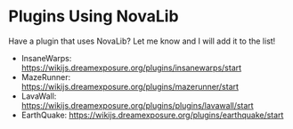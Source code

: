 # Plugins Using NovaLib
Have a plugin that uses NovaLib? Let me know and I will add it to the list!

  * InsaneWarps: https://wikijs.dreamexposure.org/plugins/insanewarps/start
  * MazeRunner: https://wikijs.dreamexposure.org/plugins/mazerunner/start
  * LavaWall: https://wikijs.dreamexposure.org/plugins/plugins/lavawall/start
  * EarthQuake: https://wikijs.dreamexposure.org/plugins/earthquake/start